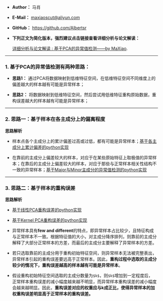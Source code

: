 - **Author：** 马肖

- **E-Mail：** maxiaoscut@aliyun.com

- **GitHub：**  https://github.com/Albertsr

- **下列正文为简化版本，强烈建议点击链接查看详细分析与论文解读：** 

   [详细分析与论文解读 : 基于PCA的异常值检测——by MaXiao](http://note.youdao.com/noteshare?id=1ed243124672faf551db23f651161b37&sub=6470C23BA9B540E2B3CAC75FD25642CA).

---

### 1. 基于PCA的异常值检测有两种思路：

- **思路1：** 通过PCA将数据映射到低维特征空间，在低维特征空间不同维度上的偏差越大的样本越有可能是异常样本；

- **思路2：** 将数据映射到低维特征空间，然后尝试用低维特征重构原始数据，重构误差越大的样本越有可能是异常样本；

---

### 2. 思路一：基于样本在各主成分上的偏离程度

**思路解析**
- 样本点各个主成分上的累计偏差过高或过低，都有可能是异常样本；[基于各主成分上累计偏差的python实现](https://github.com/Albertsr/Anomaly-Detection/blob/master/Anomaly%20Detection%20based%20on%20PCA/PCA_Mahalanobis.py)

- 在靠前的主成分上偏差较大的样本，对应于在某些原始特征上取极值的异常样本；在靠后的主成分上偏差较大的样本，对应于那些与正常样本相关性结构不一致的异常样本；[基于Major与Minor主成分的异常值检测的python实现](https://github.com/Albertsr/Anomaly-Detection/blob/master/Anomaly%20Detection%20based%20on%20PCA/PCA_Major_Minor.py)

---

### 3. 思路二：基于样本的重构误差

**思路解析**
- [基于线性PCA重构误差的python实现](https://github.com/Albertsr/Anomaly-Detection/blob/master/Anomaly%20Detection%20based%20on%20PCA/PCA_Recon_Error.py)

- [基于Kernel PCA重构误差的python实现](https://github.com/Albertsr/Anomaly-Detection/blob/master/Anomaly%20Detection%20based%20on%20PCA/KPCA_Recon_Error.py)

- 异常样本具有**few and different**的特点，即异常样本占比较少，且特征构成与正常样本不一致。根据特征值的大小，对主成分降序排列，则靠前的主成分解释了大部分正常样本的方差，而最后的主成分主要解释了异常样本的方差。

- 若只选取靠前的主成分用于重构初始特征空间，则异常样本无法被完整表出，异常样本引起的重构误差要远高于正常样本。因此，**重构过程中选取的主成分较少的情况下，重构误差越高的样本越有可能是异常样本**。

- 假设重构初始特征空间选取的主成分数量为`$k$`，则`$k$`增加到一定程度后，
正常样本重构误差的减小幅度越来越不明显，而异常样本重构误差的减小幅度会越来越明显。因此，**重构误差对应的权重应与k成正比，使得异常样本的加权重构误差明显高于正常样本的重构误差。**
